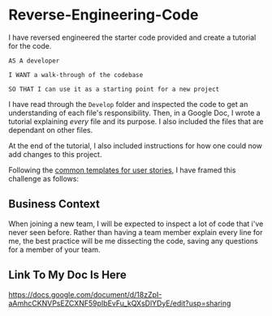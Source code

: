 # Reverse-Engineering-Code

I have reversed engineered the starter code provided and create a tutorial for the code.

```
AS A developer

I WANT a walk-through of the codebase

SO THAT I can use it as a starting point for a new project
```

I have read through the `Develop` folder and inspected the code to get an understanding of each file's responsibility. Then, in a Google Doc, I wrote a tutorial explaining *every* file and its purpose. I also included the files that are dependant on other files.

At the end of the tutorial, I also included instructions for how one could now add changes to this project.

Following the [common templates for user stories](https://en.wikipedia.org/wiki/User_story#Common_templates), I have framed this challenge as follows:


## Business Context

When joining a new team, I will be expected to inspect a lot of code that i've never seen before. Rather than having a team member explain every line for me, the best practice will be me dissecting the code, saving any questions for a member of your team.

## Link To My Doc Is Here

https://docs.google.com/document/d/18zZpI-aAmhcCKNVPsEZCXNF59pIbEvFu_kQXsDlYDyE/edit?usp=sharing